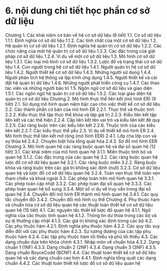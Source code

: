 # 6. nội dung chi tiết học phần cơ sở dữ liệu
Chương 1. Các khái niệm cơ bản về hệ cơ sở dữ liệu (6 tiết) 1.1. Cơ sở dữ liệu 1.1.1. Định nghĩa cơ sở dữ liệu 1.1.2. Các tính chất của một cơ sở dữ liệu 1.2. Hệ quản trị cơ sở dữ liệu 1.2.1. Định nghĩa hệ quản trị cơ sở dữ liệu 1.2.2. Các chức năng của một hệ quản trị cơ sở dữ liệu 1.2.3. Các đặc trưng của giải pháp cơ sở dữ liệu 1.2.4. Ví dụ về một cơ sở dữ liệu 1.3. Mô hình cơ sở dữ liệu 1.3.1. Các loại mô hình cơ sở dữ liệu 1.3.2. Lược đồ và trạng thái cơ sở dữ liệu 1.4. Con người trong hệ cơ sở dữ liệu 1.4.1. Người quản trị hệ cơ sở dữ liệu 1.4.2. Người thiết kế cơ sở dữ liệu 1.4.3. Những người sử dụng 1.4.4. Người phân tích hệ thống và lập trình ứng dụng 1.4.5. Người thiết kế và cài đặt hệ quản trị dữ liệu 1.4.6. Những người phát triển công cụ 1.4.7. Các thao tác viên và những người bảo trì 1.5. Ngôn ngữ cơ sở dữ liệu và giao diện 1.5.1. Các ngôn ngữ hệ quản trị cơ sở dữ liệu 1.5.2. Các loại giao diện hệ quản trị cơ sở dữ liệu Chương 2. Mô hình thực thể liên kết (mô hình ER) (9 tiết) 2.1. Sử dụng mô hình quan niệm bậc cao cho việc thiết kế cơ sở dữ liệu 2.2. Các thành phần cơ bản của mô hình ER 2.2.1. Thực thể và thuộc tính 2.2.2. Kiểu thực thể tập thực thể khóa và tập giá trị 2.2.3. Kiểu liên kết tập liên kết và các thể hiện 2.2.4. Cấp liên kết tên vai trò và kiểu liên kết đệ quy 2.2.5. Các ràng buộc trên các kiểu liên kết 2.2.6. Thuộc tính của các kiểu liên kết 2.2.7. Các kiểu thực thể yếu 2.3. Ví dụ về thiết kế mô hình ER 2.4. Mô hình thực thể liên kết mở rộng (mô hình EER) 2.4.1. Lớp cha lớp con và sự thừa kế 2.4.2. Chuyên biệt hóa tổng quát hóa 2.4.3. Sơ đồ mô hình EER Chương 3. Mô hình quan hệ các ràng buộc quan hệ và đại số quan hệ (12
tiết) 3.1. Các khái niệm của mô hình quan hệ 3.1.1. Miền thuộc tính bộ và quan hệ 3.1.2. Các đặc trưng của các quan hệ 3.2. Các ràng buộc quan hệ lược đồ cơ sở dữ liệu quan hệ 3.2.1. Các ràng buộc miền 3.2.2. Ràng buộc khóa và ràng buộc trên các giá trị không xác định
(null) 3.2.3. Cơ sở dữ liệu quan hệ và lược đồ cơ sở dữ liệu quan hệ 3.2.4. Toàn vẹn thực thể toàn vẹn tham chiếu và khoá ngoài 3.3. Các phép toán trên mô hình quan hệ 3.3.1. Các phép toán cập nhật 3.3.2. Các phép toán đại số quan hệ 3.3.3. Các phép toán quan hệ bổ sung 3.3.4. Một số ví dụ về truy vấn trong đại số quan hệ 3.4. Chuyển đổi mô hình ER thành mô hình quan hệ 3.4.1. Các quy tắc chuyển đổi 3.4.2. Chuyển đổi mô hình cụ thể Chương 4. Phụ thuộc hàm và chuẩn hóa cơ sở dữ liệu quan hệ các thuật
toán thiết kế cơ sở dữ liệu quan hệ (15 tiết) 4.1. Các nguyên tắc thiết kế lược đồ quan hệ 4.1.1. Ngữ nghĩa của các thuộc tính quan hệ 4.1.2. Thông tin dư thừa trong các bộ và sự dị thường cập nhật 4.1.3. Các giá trị không xác định trong các bộ 4.2. Các phụ thuộc hàm 4.2.1. Định nghĩa phụ thuộc hàm 4.2.2. Các quy tắc suy diễn đối với các phụ thuộc hàm 4.2.3. Sự tương đương của các tập phụ thuộc hàm 4.2.4. Các tập phụ thuộc hàm tối thiểu và phủ tối thiểu 4.3. Các dạng chuẩn dựa trên khóa chính 4.3.1. Nhập môn về chuẩn hóa 4.3.2. Dạng chuẩn 1 (1NF) 4.3.3. Dạng chuẩn 2 (2NF) 4.3.4. Dạng chuẩn 3 (3NF) 4.3.5. Dạng chuẩn BoyceCodd (BCNF) 4.4. Các thuật toán thiết kế cơ sở dữ liệu quan hệ và các dạng chuẩn cao
hơn 4.4.1. Định nghĩa tổng quát các dạng chuẩn 4.4.2. Các thuật toán thiết kế lược đồ cơ sở dữ liệu quan hệ

